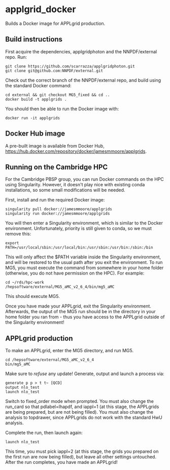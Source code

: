 # applgrid_docker
Builds a Docker image for APPLgrid production.

## Build instructions
First acquire the dependencies, applgridphoton and the NNPDF/external repo. Run:

```
git clone https://github.com/scarrazza/applgridphoton.git
git clone git@github.com:NNPDF/external.git
```

Check out the correct branch of the NNPDF/external repo, and build using the standard Docker command:

```
cd external && git checkout MG5_fixed && cd ..
docker build -t applgrids .
```

You should then be able to run the Docker image with:

```
docker run -it applgrids
```

## Docker Hub image
A pre-built image is available from Docker Hub, <https://hub.docker.com/repository/docker/jamesmmoore/applgrids>.

## Running on the Cambridge HPC
For the Cambridge PBSP group, you can run Docker commands on the HPC using Singularity. However, it doesn't play nice with existing conda installations, so some small modifications will be needed.

First, install and run the required Docker image:

```
singularity pull docker://jamesmmoore/applgrids
singularity run docker://jamesmmoore/applgrids
```

You will then enter a Singularity environment, which is similar to the Docker environment. Unfortunately, priority is still given to conda, so we must remove this:

```
export PATH=/usr/local/sbin:/usr/local/bin:/usr/sbin:/usr/bin:/sbin:/bin
```

This will only affect the $PATH variable inside the Singularity environment, and will be restored to the usual path after you exit the environment. To run MG5, you must execute the command from somewhere in your home folder (otherwise, you do not have permission on the HPC). For example:

```
cd ~/rds/hpc-work
/hepsoftware/external/MG5_aMC_v2_6_4/bin/mg5_aMC
```

This should execute MG5. 

Once you have made your APPLgrid, exit the Singularity environment. Afterwards, the output of the MG5 run should be in the directory in your home folder you ran from - thus you have access to the APPLgrid outside of the Singularity environment!

## APPLgrid production
To make an APPLgrid, enter the MG5 directory, and run MG5.

```
cd /hepsoftware/external/MG5_aMC_v2_6_4
bin/mg5_aMC
```

Make sure to *refuse* any update! Generate, output and launch a process via:

```
generate p p > t t~ [QCD]
output nlo_test
launch nlo_test
```

Switch to fixed_order mode when prompted. You must also change the 
run_card so that pdlabel=lhapdf, and iappl=1 (at this stage, the APPLgrids are
being prepared, but are not being filled). You must also change the analysis
to topdrawer, since APPLgrids do not work with the standard HwU analysis.

Complete the run, then launch again:

```
launch nlo_test
```

This time, you must pick iappl=2 (at this stage, the grids you prepared 
on the first run are now being filled), but leave all other settings
untouched. After the run completes, you have made an APPLgrid!

